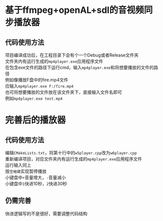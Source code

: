 # 基于ffmpeg+openAL+sdl的音视频同步播放器
## 代码使用方法  
项目编译成功后，在工程目录下会有个一个Debug或者Release文件夹  
文件夹内有运行生成的`mp4player.exe`应用程序文件  
在包含exe文件的路径下运行cmd，输入`mp4player.exe`和将想要播放的文件的路径  
例如像播放F盘中的fire.mp4文件  
应输入`mp4player.exe F:/fire.mp4`  
也可将想要播放的文件放在该文件夹下，直接输入文件名即可  
例如`mp4player.exe test.mp4`  

# 完善后的播放器  
## 代码使用方法  
编辑`CMakeLists.txt`，将第十行中的`w5player.cpp`改为`w6player.cpp`  
重新编译项目，对应文件夹内有运行生成的`mp4player.exe`应用程序文件  
运行输入同上  
按`空格键`实现暂停播放  
小键盘中`+`音量增大，`-`音量减小    
小键盘中`1`快进10秒，`2`快进30秒  
## 仍需完善  
快进逻辑写的不是很好，需要调整代码结构
